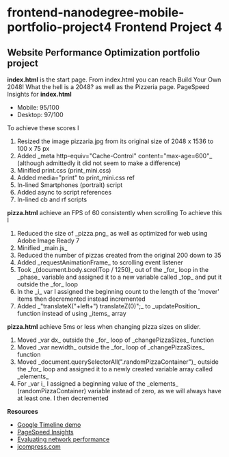**frontend-nanodegree-mobile-portfolio-project4**
**Frontend Project 4**
=======
## Website Performance Optimization portfolio project


**index.html** is the start page. From index.html you can reach Build Your Own 2048! What the hell is a 2048? as well as the Pizzeria page. 
PageSpeed Insights for **index.html** 
<ul>
	<li>Mobile: 95/100</li>
	<li>Desktop: 97/100</li>
</ul>
To achieve these scores I 
<ol>
	<li>Resized the image pizzaria.jpg from its original size of 2048 x 1536 to 100 x 75 px</li>
    <li>Added _meta http-equiv="Cache-Control" content="max-age=600"_ (although admittedly it did not seem to make a difference)</li>
    <li>Minified print.css (print_mini.css)</li>
    <li>Added media="print" to print_mini.css ref</li>
    <li>In-lined Smartphones (portrait) script</li>
    <li>Added async to script references</li>
    <li>In-lined cb and rf scripts</li>
 </ol>
 
 **pizza.html** achieve an FPS of 60 consistently when scrolling
 To achieve this I 
 <ol>
 	<li>Reduced the size of _pizza.png_ as well as optimized for web using Adobe Image Ready 7</li>
 	<li>Minified _main.js_</li>
 	<li>Reduced the number of pizzas created from the original 200 down to 35</li>
 	<li>Added _requestAnimationFrame_ to scrolling event listener</li>
 	<li>Took _(document.body.scrollTop / 1250)_ out of the _for_ loop in the _phase_ variable and assigned it to a new variable called _top_ and put it outside the _for_ loop</li>
 	<li>In the _i_ var I assigned the beginning count to the length of the 'mover' items then decremented instead incremented </li>
 	<li>Added _"translateX("+left+") translateZ(0)";_ to _updatePosition_ function instead of using _items_ array</li>
 	
 </ol>
 
 **pizza.html** achieve 5ms or less when changing pizza sizes on slider. 
 <ol>
 	<li>Moved _var dx_ outside the _for_ loop of _changePizzaSizes_ function</li>
 	<li>Moved _var newidth_ outside the _for_ loop of _changePizzaSizes_ function</li>
 	<li>Moved _document.querySelectorAll(".randomPizzaContainer")_ outside the _for_ loop and assigned it to a newly created variable array called _elements_</li>
 	<li>For _var i_ I assigned a beginning value of the _elements_ (randomPizzaContainer) variable instead of zero, as we will always have at least one. I then decremented</li>
 </ol>
 
 **Resources**
 <ul>
 	<li><a href="https://developer.chrome.com/devtools/docs/demos/too-much-layout/index">Google Timeline demo</a></li>
 	<li><a href="https://developers.google.com/speed/pagespeed/insights/?url=http%3A%2F%2Fcygnusx1z.github.io%2Ffrontend-nanodegree-mobile-portfolio-project4%2F&tab=mobile">PageSpeed Insights</a></li>
 	<li><a href="https://developer.chrome.com/devtools/docs/network">Evaluating network performance</a></li>
 	<li><a href="jcompress.com">jcompress.com</a></li>
 </ul>
 
 



